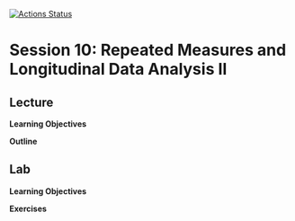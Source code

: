 <!-- badges: start -->
[![Actions Status](https://github.com/waldronbios2/session10/workflows/build/badge.svg)](https://github.com/waldronbios2/templatesession/actions)
<!-- badges: end -->

# Session 10: Repeated Measures and Longitudinal Data Analysis II

## Lecture

**Learning Objectives**

**Outline**

## Lab

**Learning Objectives**

**Exercises**
